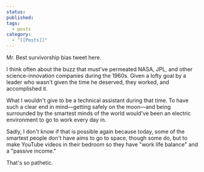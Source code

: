 ```yaml
---
status: 
published: 
tags:
  - posts
category:
  - "[[Posts]]"
---
```

Mr. Best survivorship bias tweet here.

I think often about the buzz that must've permeated NASA, JPL, and other science-innovation companies during the 1960s. Given a lofty goal by a leader who wasn't given the time he deserved, they worked, and accomplished it.

What I wouldn't give to be a technical assistant during that time. To have such a clear end in mind—getting safely on the moon—and being surrounded by the smartest minds of the world would've been an electric environment to go to work every day in.

Sadly, I don't know if that is possible again because today, some of the smartest people don't have aims to go to space, though some do, but to make YouTube videos in their bedroom so they have "work life balance" and a "passive income."

That's so pathetic. 